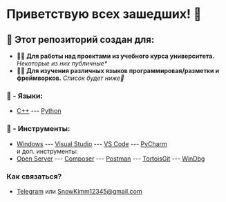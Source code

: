 # Приветствую всех зашедших! 👋    
## 💬 Этот репозиторий создан для:

- 🐱‍👤 __Для работы над проектами из учебного курса университета.__ _Некоторые из них публичные*_
- 🐱‍🏍 __Для изучения различных языков программировая/разметки и фреймворков.__ _Список будет ниже💢_

### 💢 - Языки:
- [C++](https://ru.wikipedia.org/wiki/C%2B%2B) --- [Python](https://www.python.org/)   

### 💢 - Инструменты:
- [Windows]() --- [Visual Studio]() --- [VS Code]() --- [PyCharm]()   
и доп. инструменты:   
- [Open Server]() --- [Composer]() --- [Postman]() --- [TortoisGit]() --- [WinDbg]()

### Как связаться?
- [Telegram][telegram] или SnowKimm12345@gmail.com

[telegram]: https://t.me/ZedZarbond
